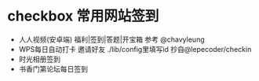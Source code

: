 # checkbox  常用网站签到
 - 人人视频(安卓端) 福利|签到|答题|开宝箱 参考 @chavyleung
 - WPS每日自动打卡 邀请好友 ./lib/config里填写id 抄自@lepecoder/checkin
 - 时光相册签到
 - 书香门第论坛每日签到
